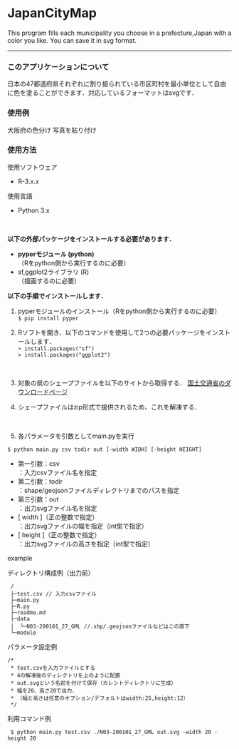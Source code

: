 # JapanCityMap
This program fills each municipality you choose in a prefecture,Japan with a color you like. You can save it in svg format.

---
### このアプリケーションについて
日本の47都道府県それぞれに割り振られている市区町村を最小単位として自由に色を塗ることができます．対応しているフォーマットはsvgです．

### 使用例
大阪府の色分け
写真を貼り付け

### 使用方法
使用ソフトウェア
- R-3.x.x 

使用言語
- Python 3.x
</br>

**以下の外部パッケージをインストールする必要があります．**</br>
- **pyperモジュール (python)**</br>
    （Rをpython側から実行するのに必要）</br>
- sf,ggplot2ライブラリ (R)</br>
    （描画するのに必要）</br>

**以下の手順でインストールします．** </br>
1. pyperモジュールのインストール（Rをpython側から実行するのに必要）</br>
`$ pip install pyper` </br>

2. Rソフトを開き、以下のコマンドを使用して2つの必要パッケージをインストールします．</br>
`> install.packages("sf")` </br>
`> install.packages("ggplot2")`</br>
</br>

3. 対象の県のシェープファイルを以下のサイトから取得する．
[国土交通省のダウンロードページ](https://nlftp.mlit.go.jp/ksj/jpgis/datalist/KsjTmplt-N03.html )

4. シェープファイルはzip形式で提供されるため、これを解凍する．
</br>

5. 各パラメータを引数としてmain.pyを実行

 `$ python main.py csv todir out [-width WIDH] [-height HEIGHT] ` </br>

   - 第一引数：csv</br>
   ：入力csvファイル名を指定
   - 第二引数：todir</br>
   ：shape/geojsonファイルディレクトリまでのパスを指定
   - 第三引数：out</br>
   ：出力svgファイル名を指定
   - [ width ]（正の整数で指定）</br>
   ：出力svgファイルの幅を指定（int型で指定）
   - [ height ]（正の整数で指定）</br>
   ：出力svgファイルの高さを指定（int型で指定）


example 

 ディレクトリ構成例（出力前）
```
 /
 ├─test.csv // 入力csvファイル
 ├─main.py
 ├─R.py
 ├─readme.md
 ├─data
 │  └─N03-200101_27_GML //.shp/.geojsonファイルなどはこの直下
 └─module
```

パラメータ設定例
```
/* 
 * test.csvを入力ファイルとする
 * 4の解凍後のディレクトリを上のように配置
 * out.svgという名前を付けて保存（カレントディレクトリに生成）
 * 幅を20、高さ20で出力．
 * （幅と高さは任意のオプション/デフォルトはwidth:25,height:12）
 */
```
 利用コマンド例
```
 $ python main.py test.csv ./N03-200101_27_GML out.svg -width 20 -height 20
```

